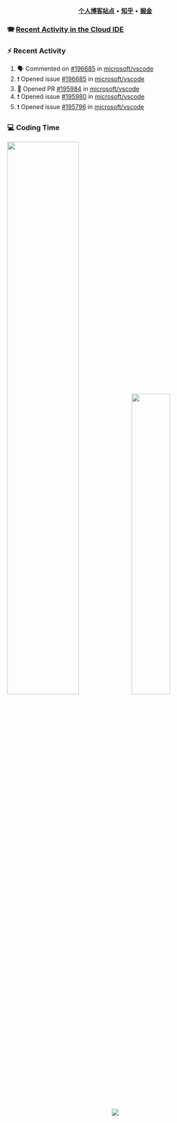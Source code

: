 <p align="center">
    <b><a href="https://yiliang.site">个人博客站点</a></b>
    •
    <b><a href="https://www.zhihu.com/people/Mrz2J">知乎</a></b>
    •
    <b><a href="https://juejin.im/user/2629687542813016">掘金</a></b>
</p>

### :accordion: [Recent Activity in the Cloud IDE](https://github.com/cloud-webide/.github)

### :zap: Recent Activity

<!--START_SECTION:activity-->

1. 🗣 Commented on [#196685](https://github.com/microsoft/vscode/issues/196685#issuecomment-1781075146) in [microsoft/vscode](https://github.com/microsoft/vscode)
2. ❗ Opened issue [#196685](https://github.com/microsoft/vscode/issues/196685) in [microsoft/vscode](https://github.com/microsoft/vscode)
3. 💪 Opened PR [#195984](https://github.com/microsoft/vscode/pull/195984) in [microsoft/vscode](https://github.com/microsoft/vscode)
4. ❗ Opened issue [#195980](https://github.com/microsoft/vscode/issues/195980) in [microsoft/vscode](https://github.com/microsoft/vscode)
5. ❗ Opened issue [#195796](https://github.com/microsoft/vscode/issues/195796) in [microsoft/vscode](https://github.com/microsoft/vscode)

<!--END_SECTION:activity-->

### 💻 Coding Time

<img align="" width="57.5%" src="https://github-readme-stats.vercel.app/api?username=yiliang114&hide_title=true&hide_border=true&show_icons=true&include_all_commits=true&line_height=21&theme=vue-dark&border_radius=0" /><img align="" width="42.4%" src="https://github-readme-stats.vercel.app/api/top-langs/?username=yiliang114&hide_title=true&hide_border=true&layout=compact&theme=vue-dark&border_radius=0" />

<div align="center">
    <img src="https://github-readme-streak-stats.herokuapp.com/?user=yiliang114" />
</div>
